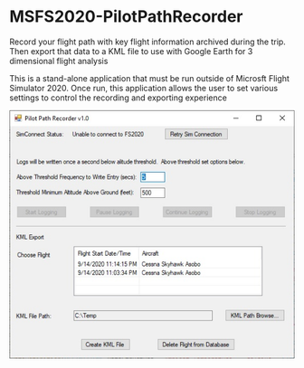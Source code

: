 # MSFS2020-PilotPathRecorder
Record your flight path with key flight information archived during the trip.  Then export that data to a KML file to use with Google Earth for 3 dimensional flight analysis

This is a stand-alone application that must be run outside of Microsft Flight Simulator 2020.  Once run, this application allows the user to set various settings to control the recording and exporting experience

![latest](docs/images/PPR.jpg)
